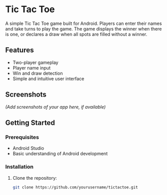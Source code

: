 # Tic Tac Toe

A simple Tic Tac Toe game built for Android. Players can enter their names and take turns to play the game. The game displays the winner when there is one, or declares a draw when all spots are filled without a winner.

## Features

- Two-player gameplay
- Player name input
- Win and draw detection
- Simple and intuitive user interface

## Screenshots

*(Add screenshots of your app here, if available)*

## Getting Started

### Prerequisites

- Android Studio
- Basic understanding of Android development

### Installation

1. Clone the repository:
   ```bash
   git clone https://github.com/yourusername/tictactoe.git
